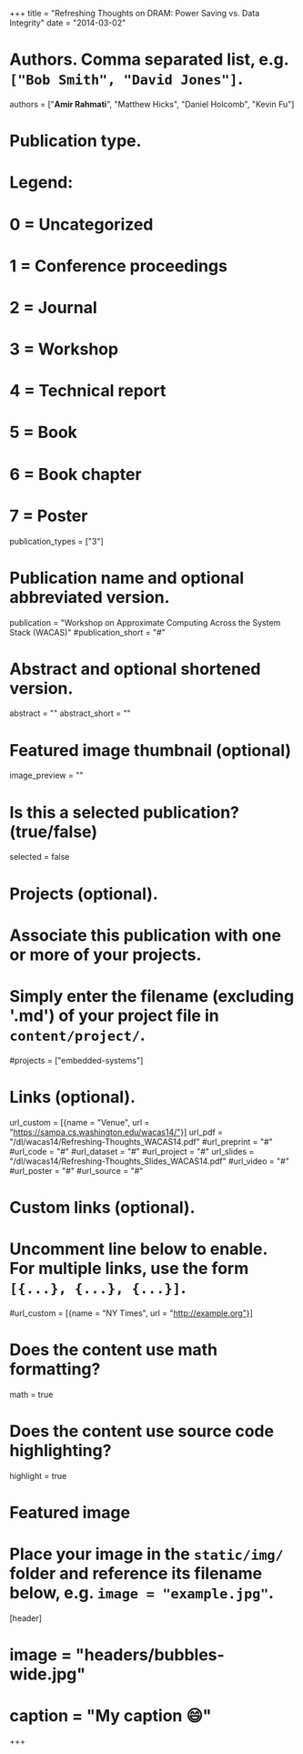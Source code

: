 +++
title = "Refreshing Thoughts on DRAM: Power Saving vs. Data Integrity"
date = "2014-03-02"

# Authors. Comma separated list, e.g. `["Bob Smith", "David Jones"]`.
authors = ["**Amir Rahmati**", "Matthew Hicks", "Daniel Holcomb", "Kevin Fu"]

# Publication type.
# Legend:
# 0 = Uncategorized
# 1 = Conference proceedings
# 2 = Journal
# 3 = Workshop
# 4 = Technical report
# 5 = Book
# 6 = Book chapter
# 7 = Poster
publication_types = ["3"]

# Publication name and optional abbreviated version.
publication = "Workshop on Approximate Computing Across the System Stack (WACAS)"
#publication_short = "#"

# Abstract and optional shortened version.
abstract = ""
abstract_short = ""

# Featured image thumbnail (optional)
image_preview = ""

# Is this a selected publication? (true/false)
selected = false

# Projects (optional).
#   Associate this publication with one or more of your projects.
#   Simply enter the filename (excluding '.md') of your project file in `content/project/`.
#projects = ["embedded-systems"]

# Links (optional).
url_custom = [{name = "Venue", url = "https://sampa.cs.washington.edu/wacas14/"}]
url_pdf = "/dl/wacas14/Refreshing-Thoughts_WACAS14.pdf"
#url_preprint = "#"
#url_code = "#"
#url_dataset = "#"
#url_project = "#"
url_slides = "/dl/wacas14/Refreshing-Thoughts_Slides_WACAS14.pdf"
#url_video = "#"
#url_poster = "#"
#url_source = "#"


# Custom links (optional).
#   Uncomment line below to enable. For multiple links, use the form `[{...}, {...}, {...}]`.
#url_custom = [{name = "NY Times", url = "http://example.org"}]

# Does the content use math formatting?
math = true

# Does the content use source code highlighting?
highlight = true

# Featured image
# Place your image in the `static/img/` folder and reference its filename below, e.g. `image = "example.jpg"`.
[header]
# image = "headers/bubbles-wide.jpg"
# caption = "My caption :smile:"

+++
